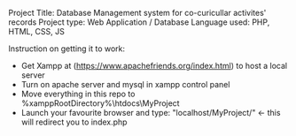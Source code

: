 Project Title: Database Management system for co-curicullar activites' records
Project type: Web Application / Database
Language used: PHP, HTML, CSS, JS

Instruction on getting it to work:

  - Get Xampp at (https://www.apachefriends.org/index.html) to host a local server
  - Turn on apache server and mysql in xampp control panel
  - Move everything in this repo to %xamppRootDirectory%\htdocs\MyProject
  - Launch your favourite browser and type: "localhost/MyProject/" <- this will redirect you to index.php
